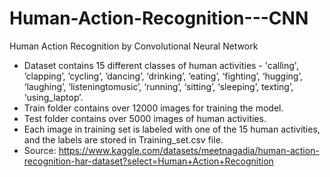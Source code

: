 # Human-Action-Recognition---CNN
Human Action Recognition by Convolutional Neural Network

* Dataset contains 15 different classes of human activities - 'calling', ’clapping’, ’cycling’, ’dancing’, ‘drinking’, ‘eating’, ‘fighting’, ‘hugging’, ‘laughing’, ‘listeningtomusic’, ‘running’, ‘sitting’, ‘sleeping’, texting’, ‘using_laptop’.
* Train folder contains over 12000 images for training the model.
* Test folder contains over 5000 images of human activities.
* Each image in training set is labeled with one of the 15 human activities, and the labels are stored in Training_set.csv file.
* Source: https://www.kaggle.com/datasets/meetnagadia/human-action-recognition-har-dataset?select=Human+Action+Recognition 
